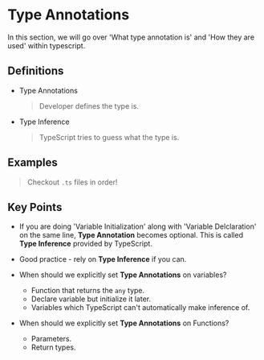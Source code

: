 # Type Annotations

In this section, we will go over 'What type annotation is' and 'How they are used' within typescript.

## Definitions

- Type Annotations
    > Developer defines the type is.

- Type Inference
    > TypeScript tries to guess what the type is.

## Examples

> Checkout `.ts` files in order!

## Key Points

- If you are doing 'Variable Initialization' along with 'Variable Delclaration' on the same line, **Type Annotation** becomes optional. This is called **Type Inference** provided by TypeScript.

- Good practice - rely on **Type Inference** if you can.

- When should we explicitly set **Type Annotations** on variables?
  - Function that returns the `any` type.
  - Declare variable but initialize it later.
  - Variables which TypeScript can't automatically make inference of.

- When should we explicitly set **Type Annotations** on Functions?
  - Parameters.
  - Return types.
